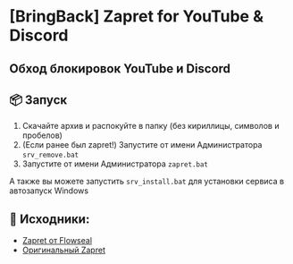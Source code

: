 # [BringBack] Zapret for YouTube & Discord
## Обход блокировок YouTube и Discord

## 📦 Запуск
1. Скачайте архив и распокуйте в папку (без кириллицы, символов и пробелов)
2. (Если ранее был zapret!) Запустите от имени Администратора `srv_remove.bat`
3. Запустите от имени Администратора `zapret.bat`

А также вы можете запустить `srv_install.bat` для установки сервиса в автозапуск Windows

## 💾 Исходники:
- [Zapret от Flowseal](https://github.com/Flowseal/zapret-discord-youtube)
- [Оригинальный Zapret](https://github.com/bol-van/zapret)
